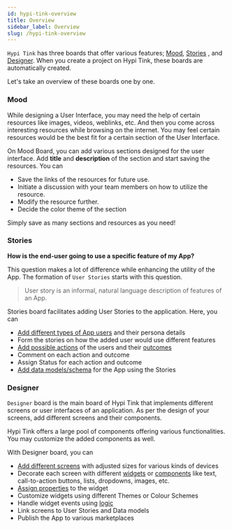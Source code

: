 ```yaml
---
id: hypi-tink-overview
title: Overview
sidebar_label: Overview
slug: /hypi-tink-overview
---
```


`Hypi Tink` has three boards that offer various features; [Mood](hypi-tink-mood.md), [Stories](hypi-tink-stories.md) , and [Designer](hypi-tink-designer.md). When you create a project on Hypi Tink, these boards are automatically created. 

Let's take an overview of these boards one by one.

### Mood 

While designing a User Interface, you may need the help of certain resources like images, videos, weblinks, etc. And then you come across interesting resources while browsing on the internet. You may feel certain resources would be the best fit for a certain section of the User Interface. 

On Mood Board, you can add various sections designed for the user interface. Add **title** and **description** of the section and start saving the resources. You can 

* Save the links of the resources for future use. 
* Initiate a discussion with your team members on how to utilize the resource. 
* Modify the resource further. 
* Decide the color theme of the section

Simply save as many sections and resources as you need! 

### Stories

**How is the end-user going to use a specific feature of my App?**

This question makes a lot of difference while enhancing the utility of the App. The formation of `User Stories` starts with this question. 

> User story is an informal, natural language description of features of an App.

Stories board facilitates adding User Stories to the application. Here, you can 

* [Add different types of App users](stories-users.md) and their persona details
* Form the stories on how the added user would use different features
* [Add possible actions](stories-action.md) of the users and their [outcomes](stories-outcome.md)
* Comment on each action and outcome 
* Assign Status for each action and outcome
* [Add data models/schema](stories-data-tables.md) for the App using the Stories

### Designer

`Designer` board is the main board of Hypi Tink that implements different screens or user interfaces of an application. As per the design of your screens, add different screens and their components. 

Hypi Tink offers a large pool of components offering various functionalities. You may customize the added components as well.

With Designer board, you can

* [Add different screens](designer-screens.md) with adjusted sizes for various kinds of devices
* Decorate each screen with different [widgets](designer-widgets.md) or [components](designer-components.md) like text, call-to-action buttons, lists, dropdowns, images, etc.
* [Assign properties](#) to the widget
* Customize widgets using different Themes or Colour Schemes
* Handle widget events using [logic](designer-logic.md)
* Link screens to User Stories and Data models 
* Publish the App to various marketplaces



